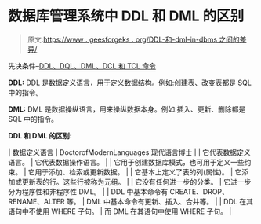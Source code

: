 # 数据库管理系统中 DDL 和 DML 的区别

> 原文:[https://www . geesforgeks . org/DDL-和-dml-in-dbms 之间的差异/](https://www.geeksforgeeks.org/difference-between-ddl-and-dml-in-dbms/)

先决条件–[DDL、DQL、DML、DCL 和 TCL 命令](https://www.geeksforgeeks.org/sql-ddl-dql-dml-dcl-tcl-commands/)

**DDL:**
DDL 是数据定义语言，用于定义数据结构。例如:创建表、改变表都是 SQL 中的指令。

**DML:**
DML 是数据操纵语言，用来操纵数据本身。例如:插入、更新、删除都是 SQL 中的指令。

**DDL 和 DML 的区别:**

| 数据定义语言 | DoctorofModernLanguages 现代语言博士 |
| 它代表数据定义语言。 | 它代表数据操作语言。 |
| 它用于创建数据库模式，也可用于定义一些约束。 | 它用于添加、检索或更新数据。 |
| 它基本上定义了表的列(属性)。 | 它添加或更新表的行。这些行被称为元组。 |
| 它没有任何进一步的分类。 | 它进一步分为程序性和非程序性 DML。 |
| DDL 中基本命令有 CREATE、DROP、RENAME、ALTER 等。 | DML 中基本命令有更新、插入、合并等。 |
| DDL 在其语句中不使用 WHERE 子句。 | 而 DML 在其语句中使用 WHERE 子句。 |